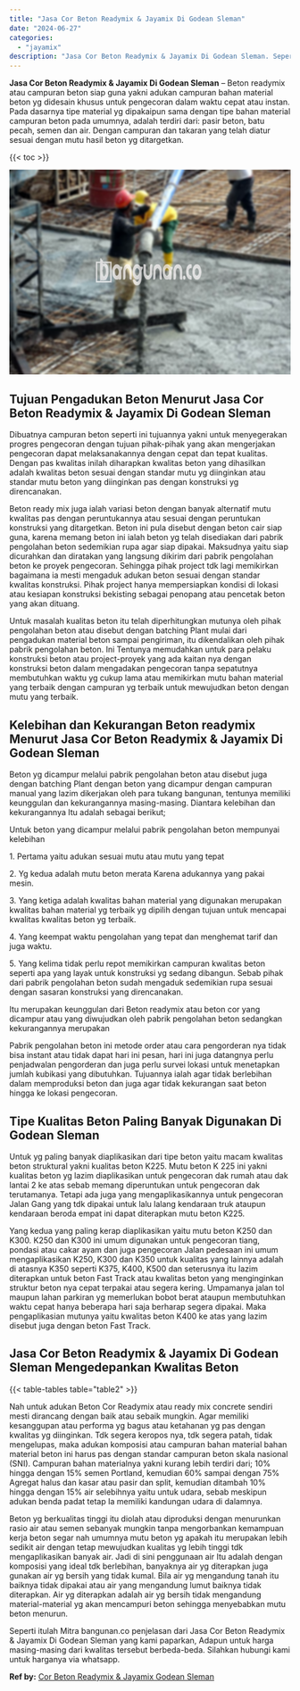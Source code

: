 ```yaml
---
title: "Jasa Cor Beton Readymix & Jayamix Di Godean Sleman"
date: "2024-06-27"
categories: 
  - "jayamix"
description: "Jasa Cor Beton Readymix & Jayamix Di Godean Sleman. Seperti itulah Mitra bangunan.co penjelasan dari Jasa Cor Beton Readymix & Jayamix Di Godean Sleman yang..."
---
```


**Jasa Cor Beton Readymix & Jayamix Di Godean Sleman** – Beton readymix atau campuran beton siap guna yakni adukan campuran bahan material beton yg didesain khusus untuk pengecoran dalam waktu cepat atau instan. Pada dasarnya tipe material yg dipakaipun sama dengan tipe bahan material campuran beton pada umumnya, adalah terdiri dari: pasir beton, batu pecah, semen dan air. Dengan campuran dan takaran yang telah diatur sesuai dengan mutu hasil beton yg ditargetkan.

{{< toc >}}

![Jasa Cor Beton Readymix & Jayamix Di Godean Sleman](/images/jasa-cor-readymix-44.png)

## Tujuan Pengadukan Beton Menurut Jasa Cor Beton Readymix & Jayamix Di Godean Sleman

Dibuatnya campuran beton seperti ini tujuannya yakni untuk menyegerakan progres pengecoran dengan tujuan pihak-pihak yang akan mengerjakan pengecoran dapat melaksanakannya dengan cepat dan tepat kualitas. Dengan pas kwalitas inilah diharapkan kwalitas beton yang dihasilkan adalah kwalitas beton sesuai dengan standar mutu yg diinginkan atau standar mutu beton yang diinginkan pas dengan konstruksi yg direncanakan.

Beton ready mix juga ialah variasi beton dengan banyak alternatif mutu kwalitas pas dengan peruntukannya atau sesuai dengan peruntukan konstruksi yang ditargetkan. Beton ini pula disebut dengan beton cair siap guna, karena memang beton ini ialah beton yg telah disediakan dari pabrik pengolahan beton sedemikian rupa agar siap dipakai. Maksudnya yaitu siap dicurahkan dan diratakan yang langsung dikirim dari pabrik pengolahan beton ke proyek pengecoran. Sehingga pihak project tdk lagi memikirkan bagaimana ia mesti mengaduk adukan beton sesuai dengan standar kwalitas konstruksi. Pihak project hanya mempersiapkan kondisi di lokasi atau kesiapan konstruksi bekisting sebagai penopang atau pencetak beton yang akan dituang.

Untuk masalah kualitas beton itu telah diperhitungkan mutunya oleh pihak pengolahan beton atau disebut dengan batching Plant mulai dari pengadukan material beton sampai pengiriman, itu dikendalikan oleh pihak pabrik pengolahan beton. Ini Tentunya memudahkan untuk para pelaku konstruksi beton atau project-proyek yang ada kaitan nya dengan konstruksi beton dalam mengadakan pengecoran tanpa sepatutnya membutuhkan waktu yg cukup lama atau memikirkan mutu bahan material yang terbaik dengan campuran yg terbaik untuk mewujudkan beton dengan mutu yang terbaik.

## Kelebihan dan Kekurangan Beton readymix Menurut Jasa Cor Beton Readymix & Jayamix Di Godean Sleman

Beton yg dicampur melalui pabrik pengolahan beton atau disebut juga dengan batching Plant dengan beton yang dicampur dengan campuran manual yang lazim dikerjakan oleh para tukang bangunan, tentunya memiliki keunggulan dan kekurangannya masing-masing. Diantara kelebihan dan kekurangannya Itu adalah sebagai berikut;

Untuk beton yang dicampur melalui pabrik pengolahan beton mempunyai kelebihan

1\. Pertama yaitu adukan sesuai mutu atau mutu yang tepat

2\. Yg kedua adalah mutu beton merata Karena adukannya yang pakai mesin.

3\. Yang ketiga adalah kwalitas bahan material yang digunakan merupakan kwalitas bahan material yg terbaik yg dipilih dengan tujuan untuk mencapai kwalitas kwalitas beton yg terbaik.

4\. Yang keempat waktu pengolahan yang tepat dan menghemat tarif dan juga waktu.

5\. Yang kelima tidak perlu repot memikirkan campuran kwalitas beton seperti apa yang layak untuk konstruksi yg sedang dibangun. Sebab pihak dari pabrik pengolahan beton sudah mengaduk sedemikian rupa sesuai dengan sasaran konstruksi yang direncanakan.

Itu merupakan keunggulan dari Beton readymix atau beton cor yang dicampur atau yang diwujudkan oleh pabrik pengolahan beton sedangkan kekurangannya merupakan

Pabrik pengolahan beton ini metode order atau cara pengorderan nya tidak bisa instant atau tidak dapat hari ini pesan, hari ini juga datangnya perlu penjadwalan pengorderan dan juga perlu survei lokasi untuk menetapkan jumlah kubikasi yang dibutuhkan. Tujuannya ialah agar tidak berlebihan dalam memproduksi beton dan juga agar tidak kekurangan saat beton hingga ke lokasi pengecoran.

## Tipe Kualitas Beton Paling Banyak Digunakan Di Godean Sleman

Untuk yg paling banyak diaplikasikan dari tipe beton yaitu macam kwalitas beton struktural yakni kualitas beton K225. Mutu beton K 225 ini yakni kualitas beton yg lazim diaplikasikan untuk pengecoran dak rumah atau dak lantai 2 ke atas sebab memang diperuntukan untuk pengecoran dak terutamanya. Tetapi ada juga yang mengaplikasikannya untuk pengecoran Jalan Gang yang tdk dipakai untuk lalu lalang kendaraan truk ataupun kendaraan beroda empat ini dapat diterapkan mutu beton K225.

Yang kedua yang paling kerap diaplikasikan yaitu mutu beton K250 dan K300. K250 dan K300 ini umum digunakan untuk pengecoran tiang, pondasi atau cakar ayam dan juga pengecoran Jalan pedesaan ini umum mengaplikasikan K250, K300 dan K350 untuk kualitas yang lainnya adalah di atasnya K350 seperti K375, K400, K500 dan seterusnya itu lazim diterapkan untuk beton Fast Track atau kwalitas beton yang menginginkan struktur beton nya cepat terpakai atau segera kering. Umpamanya jalan tol maupun lahan parkiran yg memerlukan bobot berat ataupun membutuhkan waktu cepat hanya beberapa hari saja berharap segera dipakai. Maka pengaplikasian mutunya yaitu kwalitas beton K400 ke atas yang lazim disebut juga dengan beton Fast Track.

## Jasa Cor Beton Readymix & Jayamix Di Godean Sleman Mengedepankan Kwalitas Beton

{{< table-tables table="table2" >}}

Nah untuk adukan Beton Cor Readymix atau ready mix concrete sendiri mesti dirancang dengan baik atau sebaik mungkin. Agar memiliki kesanggupan atau performa yg bagus atau ketahanan yg pas dengan kwalitas yg diinginkan. Tdk segera keropos nya, tdk segera patah, tidak mengelupas, maka adukan komposisi atau campuran bahan material bahan material beton ini harus pas dengan standar campuran beton skala nasional (SNI). Campuran bahan materialnya yakni kurang lebih terdiri dari; 10% hingga dengan 15% semen Portland, kemudian 60% sampai dengan 75% Agregat halus dan kasar atau pasir dan split, kemudian ditambah 10% hingga dengan 15% air selebihnya yaitu untuk udara, sebab meskipun adukan benda padat tetap Ia memiliki kandungan udara di dalamnya.

Beton yg berkualitas tinggi itu diolah atau diproduksi dengan menurunkan rasio air atau semen sebanyak mungkin tanpa mengorbankan kemampuan kerja beton segar nah umumnya mutu beton yg apakah itu merupakan lebih sedikit air dengan tetap mewujudkan kualitas yg lebih tinggi tdk mengaplikasikan banyak air. Jadi di sini penggunaan air Itu adalah dengan komposisi yang ideal tdk berlebihan, banyaknya air yg diterapkan juga gunakan air yg bersih yang tidak kumal. Bila air yg mengandung tanah itu baiknya tidak dipakai atau air yang mengandung lumut baiknya tidak diterapkan. Air yg diterapkan adalah air yg bersih tidak mengandung material-material yg akan mencampuri beton sehingga menyebabkan mutu beton menurun.

Seperti itulah Mitra bangunan.co penjelasan dari Jasa Cor Beton Readymix & Jayamix Di Godean Sleman yang kami paparkan, Adapun untuk harga masing-masing dari kwalitas tersebut berbeda-beda. Silahkan hubungi kami untuk harganya via whatsapp.

**Ref by:** [Cor Beton Readymix & Jayamix Godean Sleman](https://id.wikipedia.org/wiki/Cor)
